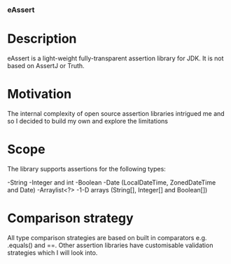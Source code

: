 ### eAssert

# Description
eAssert is a light-weight fully-transparent assertion library for JDK. It is not based on AssertJ or Truth.

# Motivation
The internal complexity of open source assertion libraries intrigued me and so I decided to build my own and explore the limitations

# Scope
The library supports assertions for the following types:

-String
-Integer and int
-Boolean
-Date (LocalDateTime, ZonedDateTime and Date)
-Arraylist<?>
-1-D arrays (String[], Integer[] and Boolean[]) 

# Comparison strategy

All type comparison strategies are based on built in comparators e.g. .equals() and ==. Other assertion libraries have customisable
validation strategies which I will look into.
